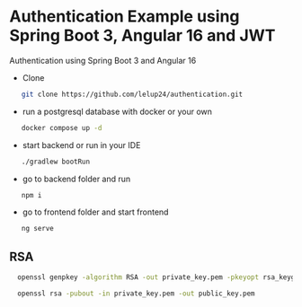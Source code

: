 # Authentication Example using Spring Boot 3, Angular 16 and JWT

Authentication using Spring Boot 3 and Angular 16

* Clone

```bash
   git clone https://github.com/lelup24/authentication.git
 ```

* run a postgresql database with docker or your own

```bash
   docker compose up -d
```

* start backend or run in your IDE

```bash
   ./gradlew bootRun
```

* go to backend folder and run

```bash
   npm i
```

* go to frontend folder and start frontend

```bash
   ng serve
```

## RSA

```bash
  openssl genpkey -algorithm RSA -out private_key.pem -pkeyopt rsa_keygen_bits:4096
```

```bash
  openssl rsa -pubout -in private_key.pem -out public_key.pem
```
